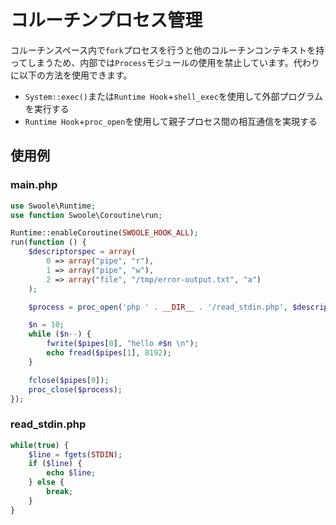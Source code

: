 # コルーチンプロセス管理

コルーチンスペース内で`fork`プロセスを行うと他のコルーチンコンテキストを持ってしまうため、内部では`Process`モジュールの使用を禁止しています。代わりに以下の方法を使用できます。

* `System::exec()`または`Runtime Hook`+`shell_exec`を使用して外部プログラムを実行する
* `Runtime Hook`+`proc_open`を使用して親子プロセス間の相互通信を実現する

## 使用例

### main.php

```php
use Swoole\Runtime;
use function Swoole\Coroutine\run;

Runtime::enableCoroutine(SWOOLE_HOOK_ALL);
run(function () {
    $descriptorspec = array(
        0 => array("pipe", "r"),
        1 => array("pipe", "w"),
        2 => array("file", "/tmp/error-output.txt", "a")
    );

    $process = proc_open('php ' . __DIR__ . '/read_stdin.php', $descriptorspec, $pipes);

    $n = 10;
    while ($n--) {
        fwrite($pipes[0], "hello #$n \n");
        echo fread($pipes[1], 8192);
    }

    fclose($pipes[0]);
    proc_close($process);
});
```

### read_stdin.php

```php
while(true) {
    $line = fgets(STDIN);
    if ($line) {
        echo $line;
    } else {
        break;
    }
}
```
